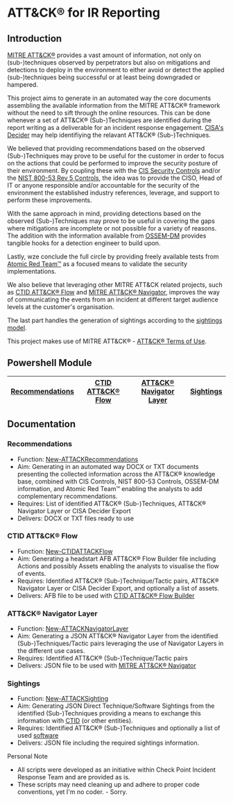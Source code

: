# ATT&CK® for IR Reporting

## Introduction
[MITRE ATT&CK®](https://attack.mitre.org/) provides a vast amount of information, not only on (sub-)techniques observed by perpetrators but also on mitigations and detections to deploy in the environment to either avoid or detect the applied (sub-)techniques being successful or at least being downgraded or hampered. 

This project aims to generate in an automated way the core documents assembling the available information from the MITRE ATT&CK® framework without the need to sift through the online resources. This can be done whenever a set of ATT&CK® (Sub-)Techniques are identified during the report writing as a deliverable for an incident response engagement. [CISA's Decider](https://github.com/cisagov/decider) may help identifiying the relavant ATT&CK® (Sub-)Techniques.

We believed that providing recommendations based on the observed (Sub-)Techniques may prove to be useful for the customer in order to focus on the actions that could be performed to improve the security posture of their environment. By coupling these with the [CIS Security Controls](https://www.cisecurity.org/controls) and/or the [NIST 800-53 Rev 5 Controls](https://nvlpubs.nist.gov/nistpubs/SpecialPublications/NIST.SP.800-53r5.pdf), the idea was to provide the CISO, Head of IT or anyone responsible and/or accountable for the security of the environment the established industry references,  leverage, and support to perform these improvements.

With the same approach in mind, providing detections based on the observed (Sub-)Techniques may prove to be useful in covering the gaps where mitigations are incomplete or not possible for a variety of reasons. The addition with the information available from [OSSEM-DM](https://github.com/OTRF/OSSEM-DM) provides tangible hooks for a detection engineer to build upon.

Lastly, wze conclude the full circle by providing freely available tests from [Atomic Red Team™](https://github.com/redcanaryco/atomic-red-team) as a focused means to validate the security implementations.

We also believe that leveraging other MITRE ATT&CK related projects, such as [CTID ATT&CK® Flow](https://github.com/center-for-threat-informed-defense/attack-flow) and [MITRE ATT&CK® Navigator](https://mitre-attack.github.io/attack-navigator/), improves the way of communicating the events from an incident at different target audience levels at the customer's organisation.

The last part handles the generation of sightings according to the [sightings model](https://github.com/center-for-threat-informed-defense/sightings_ecosystem).

This project makes use of MITRE ATT&CK® - [ATT&CK® Terms of Use](https://attack.mitre.org/resources/terms-of-use/).

## Powershell Module

| [Recommendations](module/AttackIrReporting.psm1#L499) | [CTID ATT&CK® Flow](module/AttackIrReporting.psm1#L1432) | [ATT&CK® Navigator Layer](module/AttackIrReporting.psm1#L1799) | [Sightings](module/AttackIrReporting.psm1#L1930) |
| ------------------------------------------------------------------------------------------------------------ | ----------------------------- | ---------------------------------------------- | ---------------------------------------------- |

## Documentation

### Recommendations

- Function: [New-ATTACKRecommendations](docs/index.md#New-ATTACKRecommendations)
- Aim: Generating in an automated way DOCX or TXT documents presenting the collected information across the ATT&CK® knowledge base, combined with CIS Controls, NIST 800-53 Controls, OSSEM-DM information, and Atomic Red Team™ enabling the analysts to add complementary recommendations.
- Requires: List of identified ATT&CK® (Sub-)Techniques, ATT&CK® Navigator Layer or CISA Decider Export
- Delivers: DOCX or TXT files ready to use

### CTID ATT&CK® Flow

- Function: [New-CTIDATTACKFlow](docs/index.md#New-CTIDATTACKFlow)
- Aim: Generating a headstart AFB ATT&CK® Flow Builder file including Actions and possibly Assets enabling the analysts to visualise the flow of events.
- Requires: Identified ATT&CK® (Sub-)Technique/Tactic pairs, ATT&CK® Navigator Layer or CISA Decider Export, and optionally a list of assets.
- Delivers: AFB file to be used with [CTID ATT&CK® Flow Builder](https://center-for-threat-informed-defense.github.io/attack-flow/ui/)

### ATT&CK® Navigator Layer

- Function: [New-ATTACKNavigatorLayer](docs/index.md#New-ATTACKNavigatorLayer)
- Aim: Generating a JSON ATT&CK® Navigator Layer from the identified (Sub-)Techniques/Tactic pairs leveraging the use of Navigator Layers in the different use cases.
- Requires: Identified ATT&CK® (Sub-)Technique/Tactic pairs
- Delivers: JSON file to be used with [MITRE ATT&CK® Navigator](https://mitre-attack.github.io/attack-navigator/)

### Sightings

- Function: [New-ATTACKSighting](docs/index.md#New-ATTACKSighting)
- Aim: Generating JSON Direct Technique/Software Sightings from the identified (Sub-)Techniques providing a means to exchange this information with [CTID](CTID@MITRE-Engenuity.org) (or other entities).
- Requires: Identified ATT&CK® (Sub-)Techniques and optionally a list of used [software](https://attack.mitre.org/software/)
- Delivers: JSON file including the required sightings information.


Personal Note
- All scripts were developed as an initiative within Check Point Incident Response Team and are provided as is. 
- These scripts may need cleaning up and adhere to proper code conventions, yet I'm no coder. - Sorry.
